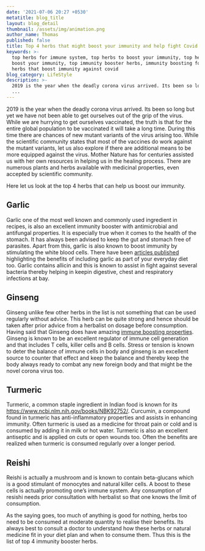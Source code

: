 ```yaml
---
date: '2021-07-06 20:27 +0530'
metatitle: blog_title
layout: blog_detail
thumbnail: /assets/img/animation.png
author_name: Thomas
published: false
title: Top 4 herbs that might boost your immunity and help fight Covid better
keywords: >-
  top herbs for immune system, top herbs to boost your immunity, top herbs that
  boost your immunity, top immunity booster herbs, immunity boosting foods,
  herbs that boost immunity against covid
blog_category: LifeStyle
description: >-
  2019 is the year when the deadly corona virus arrived. Its been so long but
  ...
---
```

2019 is the year when the deadly corona virus arrived. Its been so long but yet we have not been able to get ourselves out of the grip of the virus. While we are hurrying to get ourselves vaccinated, the truth is that for the entire global population to be vaccinated it will take a long time. During this time there are chances of new mutant variants of the virus arising too. While the scientific community states that most of the vaccines do work against the mutant variants, let us also explore if there are additional means to be more equipped against the virus. Mother Nature has for centuries assisted us with her own resources in helping us in the healing process. There are numerous plants and herbs available with medicinal properties, even accepted by scientific community. 

Here let us look at the top 4 herbs that can help us boost our immunity.

## Garlic
Garlic one of the most well known and commonly used ingredient in recipes, is also an excellent immunity booster with antimicrobial and antifungal properties. It is especially true when it comes to the health of the stomach. It has always been advised to keep the gut and stomach free of parasites. Apart from this, garlic is also known to boost immunity by stimulating the white blood cells. There have been [articles published]( https://www.ncbi.nlm.nih.gov/pmc/articles/PMC4103721/) highlighting the benefits of including garlic as part of your everyday diet too. Garlic contains allicin and this is known to assist in fight against several bacteria thereby helping in keepin digestive, chest and respiratory infections at bay.

## Ginseng
Ginseng unlike few other herbs in the list is not something that can be used regularly without advice. This herb can be quite strong and hence should be taken after prior advice from a herbalist on dosage before consumption. Having said that Ginseng does have amazing [immune boosting properties](https://www.mdpi.com/2072-6643/6/2/517). Ginseng is known to be an excellent regulator of immune cell generation and that includes T cells, killer cells and B cells. Stress or tension is known to deter the balance of immune cells in body and ginseng is an excellent source to counter that effect and keep the balance and thereby keep the body always ready to combat any new foreign body and that might be the novel corona virus too.

## Turmeric
Turmeric, a common staple ingredient in Indian food is known for its https://www.ncbi.nlm.nih.gov/books/NBK92752/. Curcumin, a compound found in turmeric has anti-inflammatory properties and assists in enhancing immunity. Often turmeric is used as a medicine for throat pain or cold and is consumed by adding it in milk or hot water. Turmeric is also an excellent antiseptic and is applied on cuts or open wounds too. Often the benefits are realized when turmeric is consumed regularly over a longer period. 

## Reishi
Reishi is actually a mushroom and is known to contain beta-glucans which is a good stimulant of monocytes and natural killer cells. A boost to these cells is actually promoting one’s immune system. Any consumption of resishi needs prior consultation with herbalist so that one knows the limit of consumption. 

As the saying goes, too much of anything is good for nothing, herbs too need to be consumed at moderate quantity to realise their benefits. Its always best to consult a doctor to understand how these herbs or natural medicine fit in your diet plan and when to consume them. Thus this is the list of top 4 immunity booster herbs.

